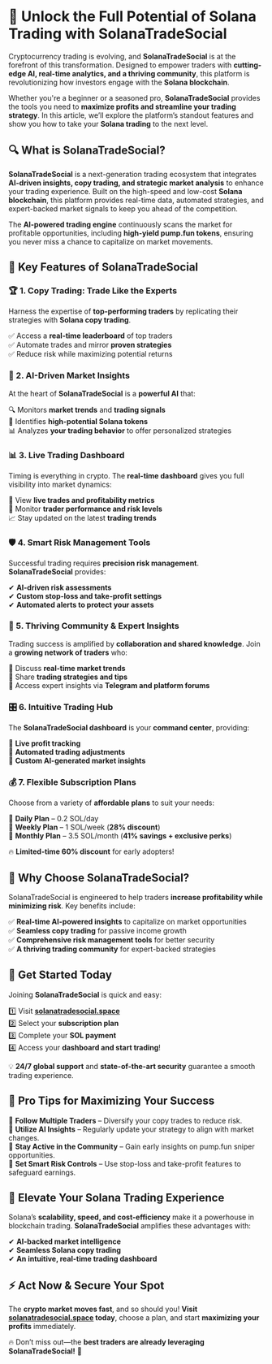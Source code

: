 # 🚀 Unlock the Full Potential of Solana Trading with SolanaTradeSocial

Cryptocurrency trading is evolving, and **SolanaTradeSocial** is at the forefront of this transformation. Designed to empower traders with **cutting-edge AI, real-time analytics, and a thriving community**, this platform is revolutionizing how investors engage with the **Solana blockchain**. 

Whether you're a beginner or a seasoned pro, **SolanaTradeSocial** provides the tools you need to **maximize profits and streamline your trading strategy**. In this article, we’ll explore the platform’s standout features and show you how to take your **Solana trading** to the next level.

## 🔍 What is SolanaTradeSocial?

**SolanaTradeSocial** is a next-generation trading ecosystem that integrates **AI-driven insights, copy trading, and strategic market analysis** to enhance your trading experience. Built on the high-speed and low-cost **Solana blockchain**, this platform provides real-time data, automated strategies, and expert-backed market signals to keep you ahead of the competition.

The **AI-powered trading engine** continuously scans the market for profitable opportunities, including **high-yield pump.fun tokens**, ensuring you never miss a chance to capitalize on market movements.

## 🌟 Key Features of SolanaTradeSocial

### 🏆 1. Copy Trading: Trade Like the Experts

Harness the expertise of **top-performing traders** by replicating their strategies with **Solana copy trading**.

✅ Access a **real-time leaderboard** of top traders  
✅ Automate trades and mirror **proven strategies**  
✅ Reduce risk while maximizing potential returns  

### 🤖 2. AI-Driven Market Insights

At the heart of **SolanaTradeSocial** is a **powerful AI** that:

🔍 Monitors **market trends** and **trading signals**  
🚀 Identifies **high-potential Solana tokens**  
📊 Analyzes **your trading behavior** to offer personalized strategies  

### 📊 3. Live Trading Dashboard

Timing is everything in crypto. The **real-time dashboard** gives you full visibility into market dynamics:

📡 View **live trades and profitability metrics**  
🔎 Monitor **trader performance and risk levels**  
📈 Stay updated on the latest **trading trends**  

### 🛡 4. Smart Risk Management Tools

Successful trading requires **precision risk management**. **SolanaTradeSocial** provides:

✔ **AI-driven risk assessments**  
✔ **Custom stop-loss and take-profit settings**  
✔ **Automated alerts to protect your assets**  

### 👥 5. Thriving Community & Expert Insights

Trading success is amplified by **collaboration and shared knowledge**. Join a **growing network of traders** who:

💬 Discuss **real-time market trends**  
📢 Share **trading strategies and tips**  
🔗 Access expert insights via **Telegram and platform forums**  

### 🎛 6. Intuitive Trading Hub

The **SolanaTradeSocial dashboard** is your **command center**, providing:

🔹 **Live profit tracking**  
🔹 **Automated trading adjustments**  
🔹 **Custom AI-generated market insights**  

### 💰 7. Flexible Subscription Plans

Choose from a variety of **affordable plans** to suit your needs:

💎 **Daily Plan** – 0.2 SOL/day  
💎 **Weekly Plan** – 1 SOL/week (**28% discount**)  
💎 **Monthly Plan** – 3.5 SOL/month (**41% savings + exclusive perks**)  

🔥 **Limited-time 60% discount** for early adopters!

## 🚀 Why Choose SolanaTradeSocial?

SolanaTradeSocial is engineered to help traders **increase profitability while minimizing risk**. Key benefits include:

✅ **Real-time AI-powered insights** to capitalize on market opportunities  
✅ **Seamless copy trading** for passive income growth  
✅ **Comprehensive risk management tools** for better security  
✅ **A thriving trading community** for expert-backed strategies  

## 🏁 Get Started Today

Joining **SolanaTradeSocial** is quick and easy:

1️⃣ Visit **[solanatradesocial.space](https://solanatradesocial.space)**  
2️⃣ Select your **subscription plan**  
3️⃣ Complete your **SOL payment**  
4️⃣ Access your **dashboard and start trading**!  

💡 **24/7 global support** and **state-of-the-art security** guarantee a smooth trading experience.

## 🎯 Pro Tips for Maximizing Your Success

🔹 **Follow Multiple Traders** – Diversify your copy trades to reduce risk.  
🔹 **Utilize AI Insights** – Regularly update your strategy to align with market changes.  
🔹 **Stay Active in the Community** – Gain early insights on pump.fun sniper opportunities.  
🔹 **Set Smart Risk Controls** – Use stop-loss and take-profit features to safeguard earnings.  

## 🚀 Elevate Your Solana Trading Experience

Solana’s **scalability, speed, and cost-efficiency** make it a powerhouse in blockchain trading. **SolanaTradeSocial** amplifies these advantages with:

✔ **AI-backed market intelligence**  
✔ **Seamless Solana copy trading**  
✔ **An intuitive, real-time trading dashboard**  

## ⚡ Act Now & Secure Your Spot

The **crypto market moves fast**, and so should you! **Visit [solanatradesocial.space](https://solanatradesocial.space) today**, choose a plan, and start **maximizing your profits** immediately.

🔥 Don’t miss out—the **best traders are already leveraging SolanaTradeSocial!** 🚀
